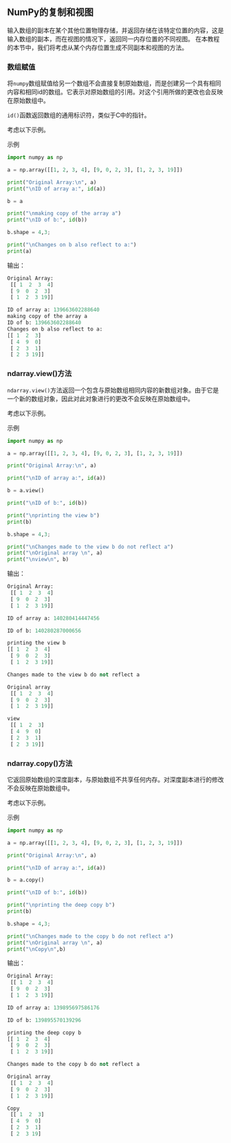 ## NumPy的复制和视图

输入数组的副本在某个其他位置物理存储，并返回存储在该特定位置的内容，这是输入数组的副本，而在视图的情况下，返回同一内存位置的不同视图。
在本教程的本节中，我们将考虑从某个内存位置生成不同副本和视图的方法。

### 数组赋值
将`numpy`数组赋值给另一个数组不会直接复制原始数组，而是创建另一个具有相同内容和相同id的数组。它表示对原始数组的引用。对这个引用所做的更改也会反映在原始数组中。

`id()`函数返回数组的通用标识符，类似于C中的指针。

考虑以下示例。

示例
```python
import numpy as np

a = np.array([[1, 2, 3, 4], [9, 0, 2, 3], [1, 2, 3, 19]])

print("Original Array:\n", a)
print("\nID of array a:", id(a))

b = a

print("\nmaking copy of the array a")
print("\nID of b:", id(b))

b.shape = 4,3;

print("\nChanges on b also reflect to a:")
print(a)
```
输出：
```python
Original Array:
 [[ 1  2  3  4]
 [ 9  0  2  3]
 [ 1  2  3 19]]

ID of array a: 139663602288640
making copy of the array a
ID of b: 139663602288640
Changes on b also reflect to a:
[[ 1  2  3]
 [ 4  9  0]
 [ 2  3  1]
 [ 2  3 19]]
```

### ndarray.view()方法
`ndarray.view()`方法返回一个包含与原始数组相同内容的新数组对象。由于它是一个新的数组对象，因此对此对象进行的更改不会反映在原始数组中。

考虑以下示例。

示例
```python
import numpy as np

a = np.array([[1, 2, 3, 4], [9, 0, 2, 3], [1, 2, 3, 19]])

print("Original Array:\n", a)

print("\nID of array a:", id(a))

b = a.view()

print("\nID of b:", id(b))

print("\nprinting the view b")
print(b)

b.shape = 4,3;

print("\nChanges made to the view b do not reflect a")
print("\nOriginal array \n", a)
print("\nview\n", b)
```
输出：
```python
Original Array:
 [[ 1  2  3  4]
 [ 9  0  2  3]
 [ 1  2  3 19]]

ID of array a: 140280414447456

ID of b: 140280287000656

printing the view b
[[ 1  2  3  4]
 [ 9  0  2  3]
 [ 1  2  3 19]]

Changes made to the view b do not reflect a

Original array
 [[ 1  2  3  4]
 [ 9  0  2  3]
 [ 1  2  3 19]]

view
 [[ 1  2  3]
 [ 4  9  0]
 [ 2  3  1]
 [ 2  3 19]]
```

### ndarray.copy()方法
它返回原始数组的深度副本，与原始数组不共享任何内存。对深度副本进行的修改不会反映在原始数组中。

考虑以下示例。

示例
```python
import numpy as np

a = np.array([[1, 2, 3, 4], [9, 0, 2, 3], [1, 2, 3, 19]])

print("Original Array:\n", a)

print("\nID of array a:", id(a))

b = a.copy()

print("\nID of b:", id(b))

print("\nprinting the deep copy b")
print(b)

b.shape = 4,3;

print("\nChanges made to the copy b do not reflect a")
print("\nOriginal array \n", a)
print("\nCopy\n",b)
```
输出：
```python
Original Array:
 [[ 1  2  3  4]
 [ 9  0  2  3]
 [ 1  2  3 19]]

ID of array a: 139895697586176

ID of b: 139895570139296

printing the deep copy b
[[ 1  2  3  4]
 [ 9  0  2  3]
 [ 1  2  3 19]]

Changes made to the copy b do not reflect a

Original array
 [[ 1  2  3  4]
 [ 9  0  2  3]
 [ 1  2  3 19]]

Copy
 [[ 1  2  3]
 [ 4  9  0]
 [ 2  3  1]
 [ 2  3 19]
```
